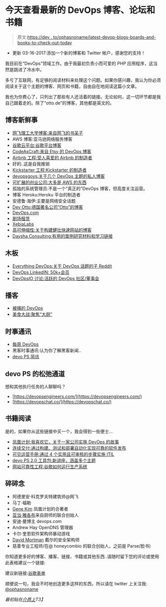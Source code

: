 # 今天查看最新的 DevOps 博客、论坛和书籍

> 原文:[https://dev . to/ophasnoname/latest-devop-blogs-boards-and-books-to-check-out-today](https://dev.to/ophasnoname/latest-devop-blogs-boards-and-books-to-check-out-today)

*   更新 03-16-2017:添加一个新的博客和 Twitter 帐户，感谢您的支持！

我目前在“DevOps”领域工作。由于我最初负责小而可爱的 PHP 应用程序，这当然是跳进了冷水中。

多亏了互联网，有足够的阅读材料来处理这个问题。如果你感兴趣，我认为你必须阅读关于这个主题的博客、网页和书籍，自由自在地阅读这篇小文章。

我也为你费心了，只列出了那些有人还活着的链接。无论如何，这一切环节都是我自己跟着走的。除了“otto.de”的博客，其他都是英文的。

## [](#blogs-with-fresh-stuff)博客新鲜事

*   [网飞理工大学博客:来自网飞的书呆子](http://techblog.netflix.com/)
*   AWS 博客:亚马逊网络服务博客
*   [谷歌云平台:谷歌平台博客](https://cloudplatform.googleblog.com/)
*   [CodeAsCraft:来自 Etsy 的 DevOps 博客](https://codeascraft.com/)
*   [Airbnb 工程:受人喜爱的 Airbnb 的制造者](http://nerds.airbnb.com/)
*   好的..这是自我推销
*   [Kickstarter 工程:Kickstarter 的制造者](https://kickstarter.engineering/)
*   [devopsgoys:关于几个 DevOps 主题的私人博客](https://www.devopsguys.com/blog/)
*   [可扩展的创业公司:大多是 AWS 的东西](http://www.iheavy.com/blog/)
*   孤独的系统管理员:不是一个“真正的”DevOps 博客，但高度关注运营。
*   博客 Heroku:Heroku 平台的制造者
*   安德鲁·海伊:主要是网络安全话题
*   [Dev Otto:德国著名公司“Otto”的博客](https://dev.otto.de/)
*   [DevOps.com](https://devops.com/)
*   [剧场租赁](https://theagileadmin.com/)
*   [XebiaLabs](https://blog.xebialabs.com/)
*   [高可伸缩性:关于构建健壮快速网站的博客](http://highscalability.com/)
*   [Daysha Consulting:有用的案例研究材料和学习链接](http://www.dayshaconsulting.com/blog)

## [](#boards)木板

*   [Everything DevOps:关于 DevOps 话题的子 Reddit](https://www.reddit.com/r/devops/)
*   [DevOps LinkedIN: 50k+会员](https://www.linkedin.com/groups/2825397/profile)
*   [DevOpsIO 讨论:活跃的 DevOps 社区/董事会](http://discuss.devopsio.com/)

## [](#podcasts)播客

*   [被捕的 DevOps](https://www.arresteddevops.com/)
*   [美食大战:聚焦“大厨”](http://foodfightshow.org/)

## [](#newsletters)时事通讯

*   [每周 DevOps](http://www.devopsweekly.com/)
*   黑客时事通讯:认为你了解黑客新闻..
*   [devo PS 简讯](https://blog.serverdensity.com/devops-newsletter/)

## devo PS 的松弛通道

想和其他执行任务的人聊聊吗？

*   [https://devopsengineers.com/](https://devopsengineers.com/)
*   [https://devopschat.co/](https://devopschat.co/)

## [](#books-to-read)书籍阅读

是的，如果你从这些链接中买一个，我会得到一些便士…

*   [凤凰计划:我喜欢它，关于一家公司实施 DevOps 的故事](http://amzn.to/2lWFt2H)
*   [连续交付:通过构建、测试和部署自动化实现可靠的软件发布](http://amzn.to/2kAFXeQ)
*   [可见运营手册:通过 4 个实用且可审核的步骤实施 ITIL](http://amzn.to/2kAGnlg)
*   [devo PS 2.0 工具包:新讲座，涵盖多个主题](http://amzn.to/2maVcaw)
*   [网站可靠性工程:谷歌如何运行生产系统](http://amzn.to/2lWFnIy)

## [](#twitter)碎碎念

*   阿德里安·科克罗夫特建筑师@网飞
*   马丁·福勒
*   [Gene Kim](https://twitter.com/RealGeneKim) 凤凰计划的合著者
*   [亚当·雅各布](https://twitter.com/adamhjk)来自厨师的联合创始人
*   安迪·曼博主 devops.com
*   Andrew Hay OpenDNS 管理器
*   卡尔·奎恩软件架构师暴动游戏
*   [David Mortman](https://twitter.com/mortman) 戴尔的安全架构师
*   慈善专业工程师/在@ honeycombio 的联合创始人，之前是 Parse/脸书)

你知道更多好的博客、播客、链接、书籍或其他东西..请随时留下您的评论或使用此表格建议一个链接:

建议新链接:[谷歌表单](https://goo.gl/forms/bc3QQ2HeMMCKDJlv1)

顺便说一句，我会不时地创造更多这样的东西，所以请在 twitter 上关注我: [@ophasnoname](https://twitter.com/ophasnoname)

*最初贴在[介质上](https://medium.com/@ophasnoname_44358/latest-devop-blogs-boards-and-books-to-check-out-today-8bfd1c343007#.95fx6itpb)T3】*